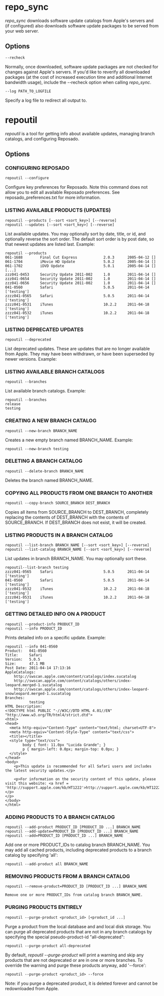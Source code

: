 # repo_sync

*repo_sync* downloads software update catalogs from Apple's servers and (if configured) also downloads software update packages to be served from your web server.


## Options

	--recheck

Normally, once downloaded, software update packages are not checked for changes against Apple's servers. If you'd like to reverify all downloaded packages (at the cost of increased execution time and additional Internet bandwidth usage), include the --recheck option when calling *repo_sync*.

	--log PATH_TO_LOGFILE

Specify a log file to redirect all output to.


# repoutil

*repoutil* is a tool for getting info about available updates, managing branch catalogs, and configuring Reposado.


## Options


### CONFIGURING REPOSADO
	
	repoutil --configure

Configure key preferences for Reposado. Note this command does not allow you to edit all available Reposado preferences. See reposado_preferences.txt for more information.


### LISTING AVAILABLE PRODUCTS (UPDATES)
	
	repoutil --products [--sort <sort_key>] [--reverse]
	repoutil --updates [--sort <sort_key>] [--reverse]
                        
List available updates. You may optionally sort by date, title, or id, and optionally reverse the sort order. The default sort order is by post date, so that newest updates are listed last. 
Example:

	repoutil --products
	061-1688        Final Cut Express            2.0.3      2005-04-12 [] 
	061-1704        iMovie HD Update             5.0.2      2005-04-14 [] 
	061-1702        iDVD Update                  5.0.1      2005-04-14 [] 
	[...]
	zzz041-0453     Security Update 2011-002     1.0        2011-04-14 [] 
	zzz041-0654     Security Update 2011-002     1.0        2011-04-14 [] 
	zzz041-0656     Security Update 2011-002     1.0        2011-04-14 [] 
	041-0560        Safari                       5.0.5      2011-04-14 ['testing'] 
	zzzz041-0565    Safari                       5.0.5      2011-04-14 ['testing'] 
	zzzz041-0531    iTunes                       10.2.2     2011-04-18 ['testing'] 
	zzzz041-0532    iTunes                       10.2.2     2011-04-18 ['testing']


### LISTING DEPRECATED UPDATES
	
	repoutil --deprecated
                        
List deprecated updates. These are updates that are no longer available from Apple. 
They may have been withdrawn, or have been superseded by newer versions. Example:
<to be generated>


### LISTING AVAILABLE BRANCH CATALOGS
	
	repoutil --branches
                      
List available branch catalogs. Example:

	repoutil --branches
	release
	testing


### CREATING A NEW BRANCH CATALOG
	
	repoutil --new-branch BRANCH_NAME

Creates a new empty branch named BRANCH_NAME. Example:

	repoutil --new-branch testing


### DELETING A BRANCH CATALOG
	
	repoutil --delete-branch BRANCH_NAME

Deletes the branch named BRANCH_NAME.


### COPYING ALL PRODUCTS FROM ONE BRANCH TO ANOTHER
	
	repoutil --copy-branch SOURCE_BRANCH DEST_BRANCH

Copies all items from SOURCE_BRANCH to DEST_BRANCH, completely replacing the contents of DEST_BRANCH with the contents of SOURCE_BRANCH. If DEST_BRANCH does not exist, it will be created.


### LISTING PRODUCTS IN A BRANCH CATALOG
	
	repoutil --list-branch BRANCH_NAME [--sort <sort_key>] [--reverse]
	repoutil --list-catalog BRANCH_NAME [--sort <sort_key>] [--reverse]

List updates in branch BRANCH_NAME. You may optionally sort these.

	repoutil--list-branch testing 
	zzzz041-0565    Safari                       5.0.5      2011-04-14 ['testing'] 
	041-0560        Safari                       5.0.5      2011-04-14 ['testing'] 
	zzzz041-0532    iTunes                       10.2.2     2011-04-18 ['testing'] 
	zzzz041-0531    iTunes                       10.2.2     2011-04-18 ['testing'] 


### GETTING DETAILED INFO ON A PRODUCT
	
	repoutil --product-info PRODUCT_ID
	repoutil --info PRODUCT_ID
                        
Prints detailed info on a specific update. Example:

	repoutil --info 041-0560
	Product:   041-0560
	Title:     Safari
	Version:   5.0.5
	Size:      47.1 MB
	Post Date: 2011-04-14 17:13:16
	AppleCatalogs:
	    http://swscan.apple.com/content/catalogs/index.sucatalog
	    http://swscan.apple.com/content/catalogs/others/index-leopard.merged-1.sucatalog
	    http://swscan.apple.com/content/catalogs/others/index-leopard-snowleopard.merged-1.sucatalog
	Branches:
	           testing
	HTML Description:
	<!DOCTYPE html PUBLIC "-//W3C//DTD HTML 4.01//EN" "http://www.w3.org/TR/html4/strict.dtd">
	<html>
	<head>
	  <meta http-equiv="Content-Type" content="text/html; charset=UTF-8">
	  <meta http-equiv="Content-Style-Type" content="text/css">
	  <title></title>
	  <style type="text/css">
	        body { font: 11.0px "Lucida Grande"; }
	        p { margin-left: 0.0px; margin-top: 0.0px; }
	  </style>
	</head>
	<body>
	    <p>This update is recommended for all Safari users and includes the latest security updates.</p>
	
	    <p>For information on the security content of this update, please visit this website: <a href = 'http://support.apple.com/kb/HT1222'>http://support.apple.com/kb/HT1222</a>.</p>
	</p>
	</body>
	</html>


### ADDING PRODUCTS TO A BRANCH CATALOG
	
	repoutil --add-product PRODUCT_ID [PRODUCT_ID ...] BRANCH_NAME
	repoutil --add-update=PRODUCT_ID [PRODUCT_ID ...] BRANCH_NAME
	repoutil --add=PRODUCT_ID [PRODUCT_ID ...] BRANCH_NAME
                        
Add one or more PRODUCT_IDs to catalog branch BRANCH_NAME.
You may add all cached products, including deprecated products to a branch catalog by specifying 'all':

	repoutil --add-product all BRANCH_NAME


### REMOVING PRODUCTS FROM A BRANCH CATALOG
	
	repoutil --remove-product=PRODUCT_ID [PRODUCT_ID ...] BRANCH_NAME
	                        
	Remove one or more PRODUCT_IDs from catalog branch BRANCH_NAME.


### PURGING PRODUCTS ENTIRELY
	
	repoutil --purge-product <product_id> [<product_id ...]
 
Purge a product from the local database and and local disk storage.
You can purge all deprecated products that are not in any branch catalogs by specifying the special pseudo-product-id "all-deprecated":

	repoutil --purge-product all-deprecated

By default, *repoutil --purge-product* will print a warning and skip any products that are not deprecated or are in one or more branches.
To override the warning and purge these products anyway, add '--force':

	repoutil --purge-product <product_id> --force

Note: if you purge a deprecated product, it is deleted forever and cannot be redownloaded from Apple.
